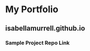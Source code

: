 # My Portfolio
## isabellamurrell.github.io

### Sample Project Repo Link
<a href="http:isabellamurrell.hithub.io/PCDE-Activity-9.1>Sample Project"> </a>
